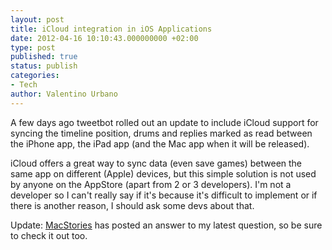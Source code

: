 ```yaml
---
layout: post
title: iCloud integration in iOS Applications
date: 2012-04-16 10:10:43.000000000 +02:00
type: post
published: true
status: publish
categories:
- Tech
author: Valentino Urbano
---
```


A few days ago tweetbot rolled out an update to include iCloud support for syncing the timeline position, drums and replies marked as read between the iPhone app, the iPad app (and the Mac app when it will be released).

iCloud offers a great way to sync data (even save games) between the same app on different (Apple) devices, but this simple solution is not used by anyone on the AppStore (apart from 2 or 3 developers). I'm not a developer so I can't really say if it's because it's difficult to implement or if there is another reason, I should ask some devs about that.

Update: [MacStories][0] has posted an answer to my latest question, so be sure to check it out too.


[0]: http://feedproxy.google.com/~r/macstoriesnet/~3/1cbDUGH1Jxo/
